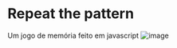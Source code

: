 # Repeat the pattern


Um jogo de memória feito em javascript
![image](https://user-images.githubusercontent.com/62031286/166322514-4aeec8a5-2fd0-414b-a985-821a564e7341.png)
